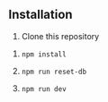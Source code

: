 ## Installation

1. Clone this repository

1) `npm install`

1) `npm run reset-db`

1) `npm run dev`
